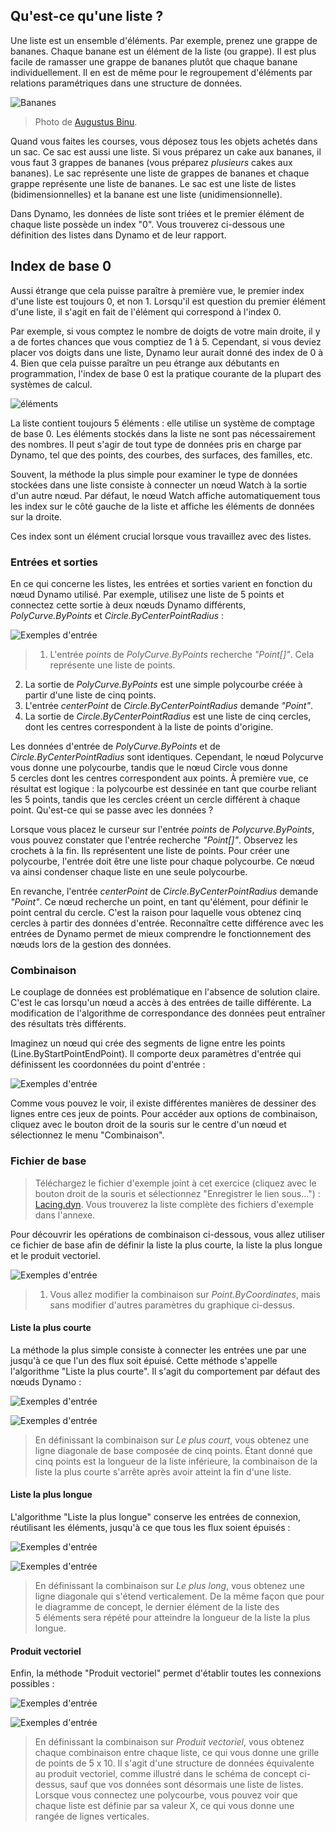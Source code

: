 

## Qu'est-ce qu'une liste ?

Une liste est un ensemble d'éléments. Par exemple, prenez une grappe de bananes. Chaque banane est un élément de la liste (ou grappe). Il est plus facile de ramasser une grappe de bananes plutôt que chaque banane individuellement. Il en est de même pour le regroupement d'éléments par relations paramétriques dans une structure de données.

![Bananes](images/6-1/Bananas_white_background_DS.jpg)

> Photo de [Augustus Binu](https://commons.wikimedia.org/wiki/File:Bananas_white_background_DS.jpg?fastcci_from=11404890&c1=11404890&d1=15&s=200&a=list).

Quand vous faites les courses, vous déposez tous les objets achetés dans un sac. Ce sac est aussi une liste. Si vous préparez un cake aux bananes, il vous faut 3 grappes de bananes (vous préparez *plusieurs* cakes aux bananes). Le sac représente une liste de grappes de bananes et chaque grappe représente une liste de bananes. Le sac est une liste de listes (bidimensionnelles) et la banane est une liste (unidimensionnelle).

Dans Dynamo, les données de liste sont triées et le premier élément de chaque liste possède un index "0". Vous trouverez ci-dessous une définition des listes dans Dynamo et de leur rapport.

## Index de base 0

Aussi étrange que cela puisse paraître à première vue, le premier index d'une liste est toujours 0, et non 1. Lorsqu'il est question du premier élément d'une liste, il s'agit en fait de l'élément qui correspond à l'index 0.

Par exemple, si vous comptez le nombre de doigts de votre main droite, il y a de fortes chances que vous comptiez de 1 à 5. Cependant, si vous deviez placer vos doigts dans une liste, Dynamo leur aurait donné des index de 0 à 4. Bien que cela puisse paraître un peu étrange aux débutants en programmation, l'index de base 0 est la pratique courante de la plupart des systèmes de calcul.

![éléments](images/6-1/items.jpg)

La liste contient toujours 5 éléments : elle utilise un système de comptage de base 0. Les éléments stockés dans la liste ne sont pas nécessairement des nombres. Il peut s'agir de tout type de données pris en charge par Dynamo, tel que des points, des courbes, des surfaces, des familles, etc.

Souvent, la méthode la plus simple pour examiner le type de données stockées dans une liste consiste à connecter un nœud Watch à la sortie d'un autre nœud. Par défaut, le nœud Watch affiche automatiquement tous les index sur le côté gauche de la liste et affiche les éléments de données sur la droite.

Ces index sont un élément crucial lorsque vous travaillez avec des listes.

### Entrées et sorties

En ce qui concerne les listes, les entrées et sorties varient en fonction du nœud Dynamo utilisé. Par exemple, utilisez une liste de 5 points et connectez cette sortie à deux nœuds Dynamo différents, *PolyCurve.ByPoints* et *Circle.ByCenterPointRadius* :

![Exemples d'entrée](images/6-2/PolyCurve.Inputs.jpg)

> 1. L'entrée *points* de *PolyCurve.ByPoints* recherche *"Point[]"*. Cela représente une liste de points.
2. La sortie de *PolyCurve.ByPoints* est une simple polycourbe créée à partir d'une liste de cinq points.
3. L'entrée *centerPoint* de *Circle.ByCenterPointRadius* demande *"Point"*.
4. La sortie de *Circle.ByCenterPointRadius* est une liste de cinq cercles, dont les centres correspondent à la liste de points d'origine.

Les données d'entrée de *PolyCurve.ByPoints* et de *Circle.ByCenterPointRadius* sont identiques. Cependant, le nœud Polycurve vous donne une polycourbe, tandis que le nœud Circle vous donne 5 cercles dont les centres correspondent aux points. À première vue, ce résultat est logique : la polycourbe est dessinée en tant que courbe reliant les 5 points, tandis que les cercles créent un cercle différent à chaque point. Qu'est-ce qui se passe avec les données ?

Lorsque vous placez le curseur sur l'entrée *points* de *Polycurve.ByPoints*, vous pouvez constater que l'entrée recherche *"Point[]"*. Observez les crochets à la fin. Ils représentent une liste de points. Pour créer une polycourbe, l'entrée doit être une liste pour chaque polycourbe. Ce nœud va ainsi condenser chaque liste en une seule polycourbe.

En revanche, l'entrée *centerPoint* de *Circle.ByCenterPointRadius* demande *"Point"*. Ce nœud recherche un point, en tant qu'élément, pour définir le point central du cercle. C'est la raison pour laquelle vous obtenez cinq cercles à partir des données d'entrée. Reconnaître cette différence avec les entrées de Dynamo permet de mieux comprendre le fonctionnement des nœuds lors de la gestion des données.

### Combinaison

Le couplage de données est problématique en l'absence de solution claire. C'est le cas lorsqu'un nœud a accès à des entrées de taille différente. La modification de l'algorithme de correspondance des données peut entraîner des résultats très différents.

Imaginez un nœud qui crée des segments de ligne entre les points (Line.ByStartPointEndPoint). Il comporte deux paramètres d'entrée qui définissent les coordonnées du point d'entrée :

![Exemples d'entrée](images/6-1/laceBase.jpg)

Comme vous pouvez le voir, il existe différentes manières de dessiner des lignes entre ces jeux de points. Pour accéder aux options de combinaison, cliquez avec le bouton droit de la souris sur le centre d'un nœud et sélectionnez le menu "Combinaison".

### Fichier de base

> Téléchargez le fichier d'exemple joint à cet exercice (cliquez avec le bouton droit de la souris et sélectionnez "Enregistrer le lien sous...") : [Lacing.dyn](datasets/6-1/Lacing.dyn). Vous trouverez la liste complète des fichiers d'exemple dans l'annexe.

Pour découvrir les opérations de combinaison ci-dessous, vous allez utiliser ce fichier de base afin de définir la liste la plus courte, la liste la plus longue et le produit vectoriel.

![Exemples d'entrée](images/6-1/lacing.jpg)

> 1. Vous allez modifier la combinaison sur *Point.ByCoordinates*, mais sans modifier d'autres paramètres du graphique ci-dessus.

#### Liste la plus courte

La méthode la plus simple consiste à connecter les entrées une par une jusqu'à ce que l'un des flux soit épuisé. Cette méthode s'appelle l'algorithme "Liste la plus courte". Il s'agit du comportement par défaut des nœuds Dynamo :

![Exemples d'entrée](images/6-1/shortestListDiagram.jpg)

![Exemples d'entrée](images/6-1/shortestList.jpg)

> En définissant la combinaison sur *Le plus court*, vous obtenez une ligne diagonale de base composée de cinq points. Étant donné que cinq points est la longueur de la liste inférieure, la combinaison de la liste la plus courte s'arrête après avoir atteint la fin d'une liste.

#### Liste la plus longue

L'algorithme "Liste la plus longue" conserve les entrées de connexion, réutilisant les éléments, jusqu'à ce que tous les flux soient épuisés :

![Exemples d'entrée](images/6-1/longestListDiagram.jpg)

![Exemples d'entrée](images/6-1/longestList.jpg)

> En définissant la combinaison sur *Le plus long*, vous obtenez une ligne diagonale qui s'étend verticalement. De la même façon que pour le diagramme de concept, le dernier élément de la liste des 5 éléments sera répété pour atteindre la longueur de la liste la plus longue.

#### Produit vectoriel

Enfin, la méthode "Produit vectoriel" permet d'établir toutes les connexions possibles :

![Exemples d'entrée](images/6-1/crossProductDiagram.jpg)

![Exemples d'entrée](images/6-1/crossProduct.jpg)

> En définissant la combinaison sur *Produit vectoriel*, vous obtenez chaque combinaison entre chaque liste, ce qui vous donne une grille de points de 5 x 10. Il s'agit d'une structure de données équivalente au produit vectoriel, comme illustré dans le schéma de concept ci-dessus, sauf que vos données sont désormais une liste de listes. Lorsque vous connectez une polycourbe, vous pouvez voir que chaque liste est définie par sa valeur X, ce qui vous donne une rangée de lignes verticales.

